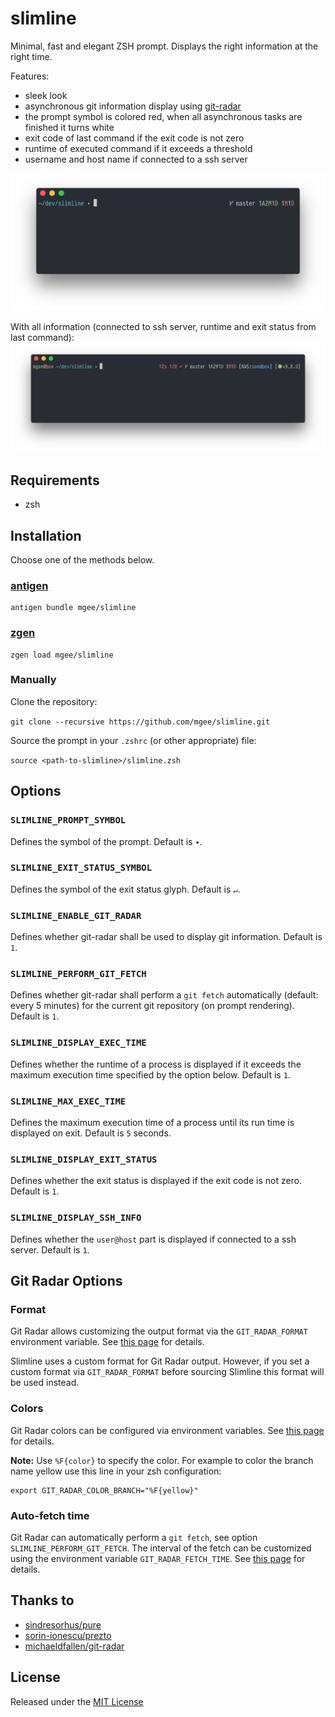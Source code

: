 # slimline

Minimal, fast and elegant ZSH prompt. Displays the right information at the right time.

Features:
- sleek look
- asynchronous git information display using [git-radar](https://github.com/michaeldfallen/git-radar)
- the prompt symbol is colored red, when all asynchronous tasks are finished it turns white
- exit code of last command if the exit code is not zero
- runtime of executed command if it exceeds a threshold
- username and host name if connected to a ssh server

![](screenshot.png)

With all information (connected to ssh server, runtime and exit status from last command):
![](screenshot_full.png)

## Requirements

* zsh

## Installation

Choose one of the methods below.

### [antigen](https://github.com/zsh-users/antigen)

```
antigen bundle mgee/slimline
```

### [zgen](https://github.com/tarjoilija/zgen)

```
zgen load mgee/slimline
```

### Manually

Clone the repository:

```git clone --recursive https://github.com/mgee/slimline.git```

Source the prompt in your `.zshrc` (or other appropriate) file:

```source <path-to-slimline>/slimline.zsh```

## Options

### `SLIMLINE_PROMPT_SYMBOL`

Defines the symbol of the prompt. Default is `∙`.

### `SLIMLINE_EXIT_STATUS_SYMBOL`

Defines the symbol of the exit status glyph. Default is `↵`.

### `SLIMLINE_ENABLE_GIT_RADAR`

Defines whether git-radar shall be used to display git information. Default is `1`.

### `SLIMLINE_PERFORM_GIT_FETCH`

Defines whether git-radar shall perform a `git fetch` automatically (default: every 5 minutes) for the current git repository (on prompt rendering). Default is `1`.

### `SLIMLINE_DISPLAY_EXEC_TIME`

Defines whether the runtime of a process is displayed if it exceeds the maximum execution time specified by the option below. Default is `1`.

### `SLIMLINE_MAX_EXEC_TIME`

Defines the maximum execution time of a process until its run time is displayed on exit. Default is `5` seconds.

### `SLIMLINE_DISPLAY_EXIT_STATUS`

Defines whether the exit status is displayed if the exit code is not zero. Default is `1`.

### `SLIMLINE_DISPLAY_SSH_INFO`

Defines whether the `user@host` part is displayed if connected to a ssh server. Default is `1`.

## Git Radar Options

### Format

Git Radar allows customizing the output format via the `GIT_RADAR_FORMAT` environment variable.
See [this page](https://github.com/michaeldfallen/git-radar/blob/47addd8b811e77f3be815fea56bcaeddd89edea0/README.md#customise-your-prompt) for details.

Slimline uses a custom format for Git Radar output. However, if you set a custom
format via `GIT_RADAR_FORMAT` before sourcing Slimline this format will be used instead.

### Colors

Git Radar colors can be configured via environment variables.
See [this page](https://github.com/michaeldfallen/git-radar/blob/47addd8b811e77f3be815fea56bcaeddd89edea0/README.md#configuring-colours) for details.

**Note:** Use `%F{color}` to specify the color.
For example to color the branch name yellow use this line in your zsh configuration:
```shell
export GIT_RADAR_COLOR_BRANCH="%F{yellow}"
```

### Auto-fetch time

Git Radar can automatically perform a `git fetch`, see option `SLIMLINE_PERFORM_GIT_FETCH`.
The interval of the fetch can be customized using the environment variable `GIT_RADAR_FETCH_TIME`.
See [this page](https://github.com/michaeldfallen/git-radar/tree/47addd8b811e77f3be815fea56bcaeddd89edea0#optional-auto-fetch-repos) for details.

## Thanks to

- [sindresorhus/pure](https://github.com/sindresorhus/pure)
- [sorin-ionescu/prezto](https://github.com/sorin-ionescu/prezto.git)
- [michaeldfallen/git-radar](https://github.com/michaeldfallen/git-radar)

## License

Released under the [MIT License](LICENSE)
